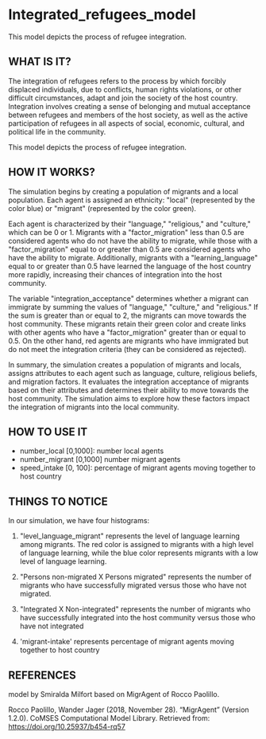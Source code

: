 # Integrated_refugees_model
This model depicts the process of refugee integration.

## WHAT IS IT?

The integration of refugees refers to the process by which forcibly displaced individuals, due to conflicts, human rights violations, or other difficult circumstances, adapt and join the society of the host country. Integration involves creating a sense of belonging and mutual acceptance between refugees and members of the host society, as well as the active participation of refugees in all aspects of social, economic, cultural, and political life in the community.

This model depicts the process of refugee integration.

## HOW IT WORKS?

The simulation begins by creating a population of migrants and a local population. Each agent is assigned an ethnicity: "local" (represented by the color blue) or "migrant" (represented by the color green).

Each agent is characterized by their "language," "religious," and "culture," which can be 0 or 1. Migrants with a "factor_migration" less than 0.5 are considered agents who do not have the ability to migrate, while those with a "factor_migration" equal to or greater than 0.5 are considered agents who have the ability to migrate. Additionally, migrants with a "learning_language" equal to or greater than 0.5 have learned the language of the host country more rapidly, increasing their chances of integration into the host community.

The variable "integration_acceptance" determines whether a migrant can immigrate by summing the values of "language," "culture," and "religious." If the sum is greater than or equal to 2, the migrants can move towards the host community. These migrants retain their green color and create links with other agents who have a "factor_migration" greater than or equal to 0.5. On the other hand, red agents are migrants who have immigrated but do not meet the integration criteria (they can be considered as rejected).

In summary, the simulation creates a population of migrants and locals, assigns attributes to each agent such as language, culture, religious beliefs, and migration factors. It evaluates the integration acceptance of migrants based on their attributes and determines their ability to move towards the host community. The simulation aims to explore how these factors impact the integration of migrants into the local community.


## HOW TO USE IT

- number_local [0,1000]: number local agents
- number_migrant [0,1000] number migrant agents
- speed_intake [0, 100]: percentage of migrant agents moving together to host country

## THINGS TO NOTICE

In our simulation, we have four histograms:

1.  "level_language_migrant" represents the level of language learning among migrants. The red color is assigned to migrants with a high level of language learning, while the blue color represents migrants with a low level of language learning.

2.  "Persons non-migrated X Persons migrated" represents the number of migrants who have successfully migrated versus those who have not migrated.

3.  "Integrated X Non-integrated" represents the number of migrants who have successfully integrated into the host community versus those who have not integrated

4.   'migrant-intake' represents percentage of migrant agents moving together to host country

## REFERENCES

model by Smiralda Milfort based on MigrAgent of Rocco Paolillo.

Rocco Paolillo, Wander Jager (2018, November 28). “MigrAgent” (Version 1.2.0). CoMSES Computational Model Library. Retrieved from: https://doi.org/10.25937/b454-rq57
